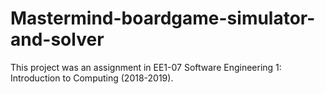 # Mastermind-boardgame-simulator-and-solver

This project was an assignment in EE1-07 Software Engineering 1: Introduction to Computing (2018-2019).
